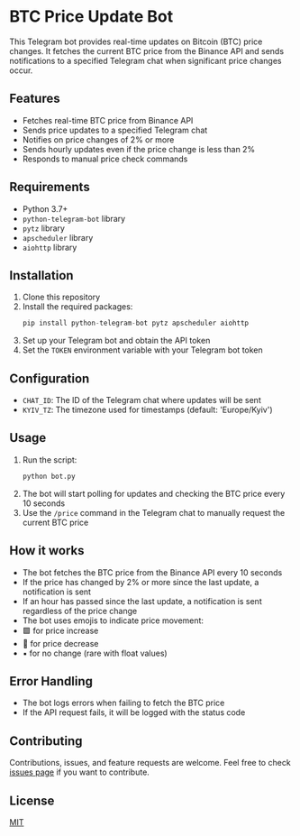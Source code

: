 # BTC Price Update Bot

This Telegram bot provides real-time updates on Bitcoin (BTC) price changes. It fetches the current BTC price from the Binance API and sends notifications to a specified Telegram chat when significant price changes occur.

## Features

- Fetches real-time BTC price from Binance API
- Sends price updates to a specified Telegram chat
- Notifies on price changes of 2% or more
- Sends hourly updates even if the price change is less than 2%
- Responds to manual price check commands

## Requirements

- Python 3.7+
- `python-telegram-bot` library
- `pytz` library
- `apscheduler` library
- `aiohttp` library

## Installation

1. Clone this repository
2. Install the required packages:
    ```python
    pip install python-telegram-bot pytz apscheduler aiohttp
    ```
3. Set up your Telegram bot and obtain the API token
4. Set the `TOKEN` environment variable with your Telegram bot token

## Configuration

- `CHAT_ID`: The ID of the Telegram chat where updates will be sent
- `KYIV_TZ`: The timezone used for timestamps (default: 'Europe/Kyiv')

## Usage

1. Run the script:
    ```python
    python bot.py
    ```
2. The bot will start polling for updates and checking the BTC price every 10 seconds
3. Use the `/price` command in the Telegram chat to manually request the current BTC price

## How it works

- The bot fetches the BTC price from the Binance API every 10 seconds
- If the price has changed by 2% or more since the last update, a notification is sent
- If an hour has passed since the last update, a notification is sent regardless of the price change
- The bot uses emojis to indicate price movement:
- 🟩 for price increase
- 🔻 for price decrease
- ▪️ for no change (rare with float values)

## Error Handling

- The bot logs errors when failing to fetch the BTC price
- If the API request fails, it will be logged with the status code

## Contributing

Contributions, issues, and feature requests are welcome. Feel free to check [issues page](https://github.com/yourusername/btc-price-update-bot/issues) if you want to contribute.

## License

[MIT](https://choosealicense.com/licenses/mit/)